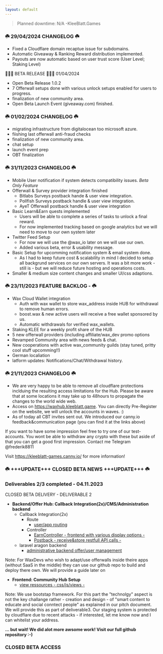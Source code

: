 ```yaml
---
layout: default
---
```


> Planned downtime: N/A
-KleeBlatt.Games


### ☘️ 29/04/2024 CHANGELOG ☘️
- Fixed a Cloudflare domain recaptue issue for subdomains.
- Automatic Giveaway & Ranking Reward distribution implemented.
- Payouts are now automatic based on user trust score (User Level; Staking Level)

🎂🎉🎈 BETA RELEASE 🎂🎉🎈 01/04/2024
- Open Beta Release 1.0.2
- 7 Offerwall setups done with various unlock setups enabled for users to progress.
- finalization of new community area.
- Open Beta Launch Event (giveaway.com) finished.



### ☘️ 01/02/2024 CHANGELOG ☘️

- migrating infrastructure from digitalocean too microsoft azure.
- fiishing last offerwall anti-fraud checks
- finalization of new community area.
- chat setup
- launch event prep
- OBT finalization

### ☘️ 31/11/2023 CHANGELOG ☘️

- Mobile User notification if system detects compatibility issues. *Beta Only Feature*
- Offerwall & Survey provider integration finished
  - Bitlabs Surveys postback hande & user view integration.
  - Pollfish Surveys postback handle & user view integration.
  - AyeT Offerwall postback handle & user view integration
- Basic Learn&Earn quests implemented
  - Users will be able to complete a series of tasks to unlock a final reward.
  - For now implemented tracking based on google analytics but we will need to move to our own system later
- Twitter Feed Setup
  - For now we will use the @wax_io later on we will use our own.
  - Added various beta, error & usability message.
- Basic Setup for upcomming notification system & email system done.
  - As I had to keep future cost & scalability in mind I decided to setup all backgrund services on our own servers. It was a bit more work - still is - but we will reduce future hosting and operations costs.
 - Smaller & medium size content changes and smaller UI/css adaptions.

### ☘️ 23/11/2023 FEATURE BACKLOG  - ☘️

- Wax Cloud Wallet integration
  - Auth with wax wallet to store wax_address inside HUB for withdrawal to remove human errors.
  - boost.wax & new active users will receive a free wallet sponsored by us.
  - Automatic withdrawals for verified wax_wallets.
- Staking KLEE for a weekly profit share of the HUB
- 5 new offerwall providers (including affiliate/wax_dev promo options
- Revamped Community area with news feeds & chat.
 - New cooperations with active wax_community guilds (stay tuned, pritty cool stuff upcomming!!)
 - German localiation
 - latform updates: Notifications/Chat/Withdrawal history.



### ☘️ 21/11/2023 CHANGELOG ☘️

- We are very happy to be able to remove all cloudflare protections inclduing the resulting access limitations for the Hub. Please be aware that at some locations it may take up to 48hours to propagate the changes to the world wide web. 
- Access on https://waxhub.kleeblatt.game. You can directly Pre-Register on the website, we will unlock the accounts in waves. :)
- As of today all CBT invites sent out. We introduced our canny.io feedback&communication page (you can find it at the links above)

If you want to have some impression feel free to try one of our test-accounts. You wont be able to withdraw any crypto with these but aside of that you can get a good first impression. Contact me Telegram @frederik8811

Visit https://kleeblatt-games.canny.io/ for more information!

### ☘️ +++UPDATE+++ CLOSED BETA NEWS +++UPDATE+++ ☘️


### Deliverables 2/3 completed - 04.11.2023

CLOSED BETA DELIVERY - DELIVERABLE 2
  - **Backend/Offer Hub: Callback Integration(2x)/CMS/Administration backend**
    - Callback Integration(2x)
      - Route
        - [user/app routing](https://github.com/KleeblattGames/WAX-Earn-and-Community-Hub/blob/main/offerwall/routes/web.php)
      - Controller
        - [EarnController - frontend with various display options - ](https://github.com/KleeblattGames/WAX-Earn-and-Community-Hub/blob/main/offerwall/app/Http/Controllers/EarnController.php)
        - [Postback - receive&store restfull API calls - ](https://github.com/KleeblattGames/WAX-Earn-and-Community-Hub/blob/main/offerwall/app/Http/Controllers/NotikPostbackController.php)
    - laravel aragon backend
       - [administrative backend offer/user management](https://github.com/KleeblattGames/argon-dashboard-laravel)
  
  Note: For WaxDevs who wish to adapt/use offerwalls inside theire apps (without SaaS in the middle) they can use our github repo to build and deploy there own. We will provide a guide later on
  
  - **Frontend: Community Hub Setup**
      - [view ressources - css/js/views -](https://github.com/KleeblattGames/WAX-Earn-and-Community-Hub/tree/main/offerwall/resources)
  
  Note: We use bootstap framework. For this part the "technolgy" aspect is not the key challange rather - creation and design - of "smart content to educate and social conntect people" as explained in our pitch document. We will provide this as part of deliverable3. Our staging system is protected by cloudflare due to recent attacks - if interested, let me know now and I can whitelist your address.
      

**... but wait! We did alot more awsome work! Visit our full github repository :-)**


### CLOSED BETA ACCESS


 
        
 

